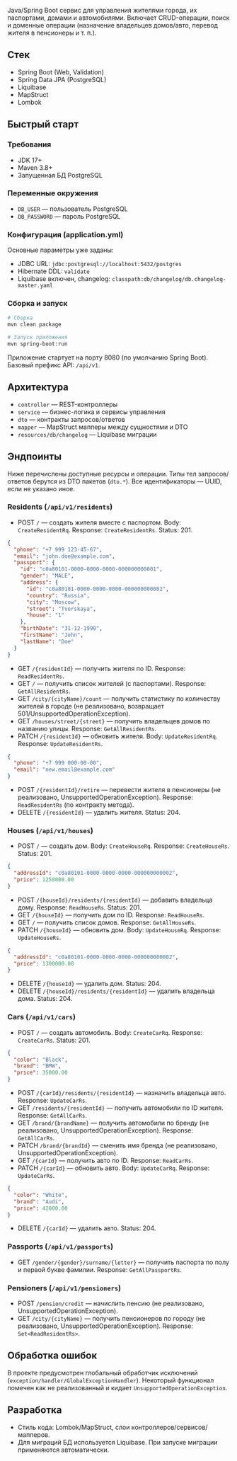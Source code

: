 Java/Spring Boot сервис для управления жителями города, их паспортами, домами и автомобилями. Включает CRUD-операции, поиск и доменные операции (назначение владельцев домов/авто, перевод жителя в пенсионеры и т. п.).

## Стек
- Spring Boot (Web, Validation)
- Spring Data JPA (PostgreSQL)
- Liquibase
- MapStruct
- Lombok

## Быстрый старт

### Требования
- JDK 17+
- Maven 3.8+
- Запущенная БД PostgreSQL

### Переменные окружения
- `DB_USER` — пользователь PostgreSQL
- `DB_PASSWORD` — пароль PostgreSQL

### Конфигурация (application.yml)
Основные параметры уже заданы:
- JDBC URL: `jdbc:postgresql://localhost:5432/postgres`
- Hibernate DDL: `validate`
- Liquibase включен, changelog: `classpath:db/changelog/db.changelog-master.yaml`

### Сборка и запуск
```bash
# Сборка
mvn clean package

# Запуск приложения
mvn spring-boot:run
```
Приложение стартует на порту 8080 (по умолчанию Spring Boot). Базовый префикс API: `/api/v1`.

## Архитектура
- `controller` — REST-контроллеры
- `service` — бизнес-логика и сервисы управления
- `dto` — контракты запросов/ответов
- `mapper` — MapStruct мапперы между сущностями и DTO
- `resources/db/changelog` — Liquibase миграции

## Эндпоинты

Ниже перечислены доступные ресурсы и операции. Типы тел запросов/ответов берутся из DTO пакетов (`dto.*`). Все идентификаторы — UUID, если не указано иное.

### Residents (`/api/v1/residents`)
- POST `/` — создать жителя вместе с паспортом. Body: `CreateResidentRq`. Response: `CreateResidentRs`. Status: 201.

```json
{
  "phone": "+7 999 123-45-67",
  "email": "john.doe@example.com",
  "passport": {
    "id": "c0a80101-0000-0000-0000-000000000001",
    "gender": "MALE",
    "address": {
      "id": "c0a80101-0000-0000-0000-000000000002",
      "country": "Russia",
      "city": "Moscow",
      "street": "Tverskaya",
      "house": "1"
    },
    "birthDate": "31-12-1990",
    "firstName": "John",
    "lastName": "Doe"
  }
}
```

- GET `/{residentId}` — получить жителя по ID. Response: `ReadResidentRs`.
- GET `/` — получить список жителей (с паспортами). Response: `GetAllResidentRs`.
- GET `/city/{cityName}/count` — получить статистику по количеству жителей в городе (не реализовано, возвращает 501/UnsupportedOperationException).
- GET `/houses/street/{street}` — получить владельцев домов по названию улицы. Response: `GetAllResidentRs`.
- PATCH `/{residentId}` — обновить жителя. Body: `UpdateResidentRq`. Response: `UpdateResidentRs`.

```json
{
  "phone": "+7 999 000-00-00",
  "email": "new.email@example.com"
}
```

- POST `/{residentId}/retire` — перевести жителя в пенсионеры (не реализовано, UnsupportedOperationException). Response: `ReadResidentRs` (по контракту метода).
- DELETE `/{residentId}` — удалить жителя. Status: 204.

### Houses (`/api/v1/houses`)
- POST `/` — создать дом. Body: `CreateHouseRq`. Response: `CreateHouseRs`. Status: 201.

```json
{
  "addressId": "c0a80101-0000-0000-0000-000000000002",
  "price": 1250000.00
}
```

- POST `/{houseId}/residents/{residentId}` — добавить владельца дому. Response: `ReadHouseRs`. Status: 201.
- GET `/{houseId}` — получить дом по ID. Response: `ReadHouseRs`.
- GET `/` — получить список домов. Response: `GetAllHouseRs`.
- PATCH `/{houseId}` — обновить дом. Body: `UpdateHouseRq`. Response: `UpdateHouseRs`.

```json
{
  "addressId": "c0a80101-0000-0000-0000-000000000002",
  "price": 1300000.00
}
```

- DELETE `/{houseId}` — удалить дом. Status: 204.
- DELETE `/{houseId}/residents/{residentId}` — удалить владельца дома. Status: 204.

### Cars (`/api/v1/cars`)
- POST `/` — создать автомобиль. Body: `CreateCarRq`. Response: `CreateCarRs`. Status: 201.

```json
{
  "color": "Black",
  "brand": "BMW",
  "price": 35000.00
}
```

- POST `/{carId}/residents/{residentId}` — назначить владельца авто. Response: `UpdateCarRs`.
- GET `/residents/{residentId}` — получить автомобили по ID жителя. Response: `GetAllCarRs`.
- GET `/brand/{brandName}` — получить автомобили по бренду (не реализовано, UnsupportedOperationException). Response: `GetAllCarRs`.
- PATCH `/brand/{brandId}` — сменить имя бренда (не реализовано, UnsupportedOperationException).
- GET `/{carId}` — получить авто по ID. Response: `ReadCarRs`.
- PATCH `/{carId}` — обновить авто. Body: `UpdateCarRq`. Response: `UpdateCarRs`.

```json
{
  "color": "White",
  "brand": "Audi",
  "price": 42000.00
}
```

- DELETE `/{carId}` — удалить авто. Status: 204.

### Passports (`/api/v1/passports`)
- GET `/gender/{gender}/surname/{letter}` — получить паспорта по полу и первой букве фамилии. Response: `GetAllPassportRs`.

### Pensioners (`/api/v1/pensioners`)
- POST `/pension/credit` — начислить пенсию (не реализовано, UnsupportedOperationException).
- GET `/city/{cityName}` — получить пенсионеров по городу (не реализовано, UnsupportedOperationException). Response: `Set<ReadResidentRs>`.

## Обработка ошибок
В проекте предусмотрен глобальный обработчик исключений (`exception/handler/GlobalExceptionHandler`). Некоторый функционал помечен как не реализованный и кидает `UnsupportedOperationException`.

## Разработка
- Стиль кода: Lombok/MapStruct, слои контроллеров/сервисов/мапперов.
- Для миграций БД используется Liquibase. При запуске миграции применяются автоматически.
